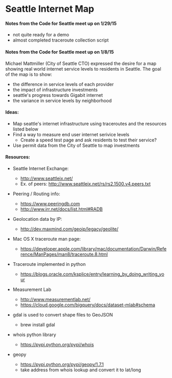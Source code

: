 # Seattle Internet Map

#### Notes from the Code for Seattle meet up on 1/29/15
  * not quite ready for a demo
  * almost completed traceroute collection script

#### Notes from the Code for Seattle meet up on 1/8/15

Michael Mattmiller (City of Seattle CTO) expressed the desire for a map showing real world internet service levels to residents in Seattle.  The goal of the map is to show:
  * the difference in service levels of each provider
  * the impact of infrastructure investments
  * seattle's progress towards Gigabit internet
  * the variance in service levels by neighborhood

#### Ideas:

* Map seattle's internet infrastructure using traceroutes and the resources listed below
* Find a way to measure end user internet serivice levels
  * Create a speed test page and ask residents to test their service?
* Use permit data from the City of Seattle to map investments

#### Resources:

* Seattle Internet Exchange:
  * http://www.seattleix.net/
  * Ex. of peers: http://www.seattleix.net/rs/rs2.1500.v4.peers.txt

* Peering / Routing info:
  * https://www.peeringdb.com
  * http://www.irr.net/docs/list.html#RADB

* Geolocation data by IP:
  * http://dev.maxmind.com/geoip/legacy/geolite/

* Mac OS X traceroute man page:
  * https://developer.apple.com/library/mac/documentation/Darwin/Reference/ManPages/man8/traceroute.8.html

* Traceroute implemented in python
  * https://blogs.oracle.com/ksplice/entry/learning_by_doing_writing_your

* Measurement Lab
  * http://www.measurementlab.net/
  * https://cloud.google.com/bigquery/docs/dataset-mlab#schema

* gdal is used to convert shape files to GeoJSON
  * brew install gdal

* whois python library
  * https://pypi.python.org/pypi/whois

* geopy
  * https://pypi.python.org/pypi/geopy/1.7.1
  * take address from whois lookup and convert it to lat/long
